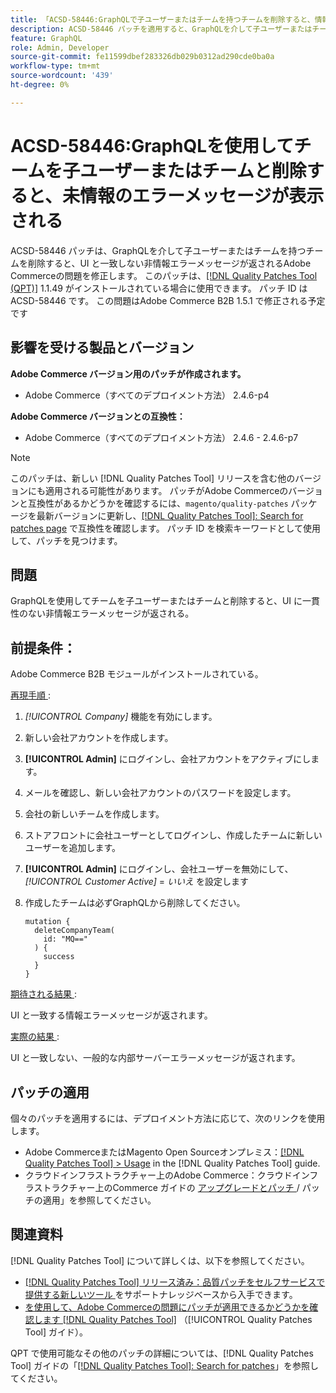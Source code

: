 ```yaml
---
title: 「ACSD-58446:GraphQLで子ユーザーまたはチームを持つチームを削除すると、情報が不明なエラーメッセージが表示される」
description: ACSD-58446 パッチを適用すると、GraphQLを介して子ユーザーまたはチームを持つチームを削除すると、UI に一致しない非情報エラーメッセージが返されるAdobe Commerceの問題が修正されます。
feature: GraphQL
role: Admin, Developer
source-git-commit: fe11599dbef283326db029b0312ad290cde0ba0a
workflow-type: tm+mt
source-wordcount: '439'
ht-degree: 0%

---
```


# ACSD-58446:GraphQLを使用してチームを子ユーザーまたはチームと削除すると、未情報のエラーメッセージが表示される

ACSD-58446 パッチは、GraphQLを介して子ユーザーまたはチームを持つチームを削除すると、UI と一致しない非情報エラーメッセージが返されるAdobe Commerceの問題を修正します。 このパッチは、[[!DNL Quality Patches Tool (QPT)]](https://experienceleague.adobe.com/ja/docs/commerce-knowledge-base/kb/announcements/commerce-announcements/magento-quality-patches-released-new-tool-to-self-serve-quality-patches) 1.1.49 がインストールされている場合に使用できます。 パッチ ID は ACSD-58446 です。 この問題はAdobe Commerce B2B 1.5.1 で修正される予定です

## 影響を受ける製品とバージョン

**Adobe Commerce バージョン用のパッチが作成されます。**

* Adobe Commerce（すべてのデプロイメント方法） 2.4.6-p4

**Adobe Commerce バージョンとの互換性：**

* Adobe Commerce（すべてのデプロイメント方法） 2.4.6 - 2.4.6-p7

>[!NOTE]
>
>このパッチは、新しい [!DNL Quality Patches Tool] リリースを含む他のバージョンにも適用される可能性があります。 パッチがAdobe Commerceのバージョンと互換性があるかどうかを確認するには、`magento/quality-patches` パッケージを最新バージョンに更新し、[[!DNL Quality Patches Tool]: Search for patches page](https://experienceleague.adobe.com/tools/commerce-quality-patches/index.html?lang=ja) で互換性を確認します。 パッチ ID を検索キーワードとして使用して、パッチを見つけます。

## 問題

GraphQLを使用してチームを子ユーザーまたはチームと削除すると、UI に一貫性のない非情報エラーメッセージが返される。

## 前提条件：

Adobe Commerce B2B モジュールがインストールされている。

<u> 再現手順 </u>:

1. *[!UICONTROL Company]* 機能を有効にします。
1. 新しい会社アカウントを作成します。
1. **[!UICONTROL Admin]** にログインし、会社アカウントをアクティブにします。
1. メールを確認し、新しい会社アカウントのパスワードを設定します。
1. 会社の新しいチームを作成します。
1. ストアフロントに会社ユーザーとしてログインし、作成したチームに新しいユーザーを追加します。
1. **[!UICONTROL Admin]** にログインし、会社ユーザーを無効にして、*[!UICONTROL Customer Active]* = *いいえ* を設定します
1. 作成したチームは必ずGraphQLから削除してください。

   ```
   mutation {
     deleteCompanyTeam(
       id: "MQ=="
     ) {
       success
     }
   }
   ```

<u> 期待される結果 </u>:

UI と一致する情報エラーメッセージが返されます。

<u> 実際の結果 </u>:

UI と一致しない、一般的な内部サーバーエラーメッセージが返されます。

## パッチの適用

個々のパッチを適用するには、デプロイメント方法に応じて、次のリンクを使用します。

* Adobe CommerceまたはMagento Open Sourceオンプレミス：[[!DNL Quality Patches Tool] > Usage](/help/tools/quality-patches-tool/usage.md) in the [!DNL Quality Patches Tool] guide.
* クラウドインフラストラクチャー上のAdobe Commerce：クラウドインフラストラクチャー上のCommerce ガイドの [ アップグレードとパッチ ](https://experienceleague.adobe.com/docs/commerce-cloud-service/user-guide/develop/upgrade/apply-patches.html?lang=ja)/ パッチの適用」を参照してください。

## 関連資料

[!DNL Quality Patches Tool] について詳しくは、以下を参照してください。

* [[!DNL Quality Patches Tool]  リリース済み：品質パッチをセルフサービスで提供する新しいツール ](https://experienceleague.adobe.com/ja/docs/commerce-knowledge-base/kb/announcements/commerce-announcements/magento-quality-patches-released-new-tool-to-self-serve-quality-patches) をサポートナレッジベースから入手できます。
* [ を使用して、Adobe Commerceの問題にパッチが適用できるかどうかを確認します  [!DNL Quality Patches Tool]](/help/tools/quality-patches-tool/patches-available-in-qpt/check-patch-for-magento-issue-with-magento-quality-patches.md) （[!UICONTROL Quality Patches Tool] ガイド）。


QPT で使用可能なその他のパッチの詳細については、[!DNL Quality Patches Tool] ガイドの「[[!DNL Quality Patches Tool]: Search for patches](https://experienceleague.adobe.com/tools/commerce-quality-patches/index.html?lang=ja)」を参照してください。
